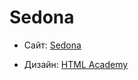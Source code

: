 # Sedona

* Сайт: [Sedona](https://dismalway.github.io/sedona/)

* Дизайн: [HTML Academy](https://htmlacademy.ru/)